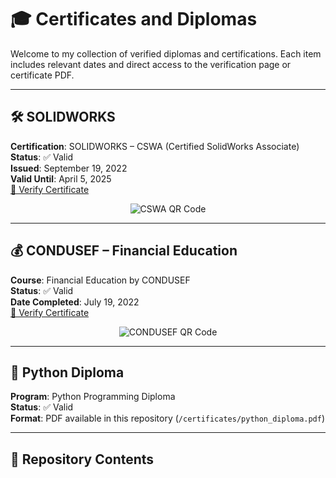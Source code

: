 # 🎓 Certificates and Diplomas

Welcome to my collection of verified diplomas and certifications. Each item includes relevant dates and direct access to the verification page or certificate PDF.

---

## 🛠️ SOLIDWORKS

**Certification**: SOLIDWORKS – CSWA (Certified SolidWorks Associate)  
**Status**: ✅ Valid  
**Issued**: September 19, 2022  
**Valid Until**: April 5, 2025  
[🔗 Verify Certificate](https://cv.virtualtester.com/qr/?b=SLDWRKS&i=C-93QYELR8VP)

<p align="center">
  <img src="https://api.qrserver.com/v1/create-qr-code/?size=200x200&data=https://cv.virtualtester.com/qr/?b=SLDWRKS&i=C-93QYELR8VP" alt="CSWA QR Code">
</p>

---

## 💰 CONDUSEF – Financial Education

**Course**: Financial Education by CONDUSEF  
**Status**: ✅ Valid  
**Date Completed**: July 19, 2022  
[🔗 Verify Certificate](https://inscripcion-diplomado.condusef.gob.mx/verifica_certificado.php?ida=213950&idg=44)

<p align="center">
  <img src="https://api.qrserver.com/v1/create-qr-code/?size=200x200&data=https://inscripcion-diplomado.condusef.gob.mx/verifica_certificado.php?ida=213950&idg=44" alt="CONDUSEF QR Code">
</p>

---

## 🐍 Python Diploma

**Program**: Python Programming Diploma  
**Status**: ✅ Valid  
**Format**: PDF available in this repository (`/certificates/python_diploma.pdf`)

---

## 📁 Repository Contents

